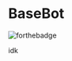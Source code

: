 # BaseBot

![forthebadge](https://forthebadge.com/images/badges/contains-tasty-spaghetti-code.svg)

idk